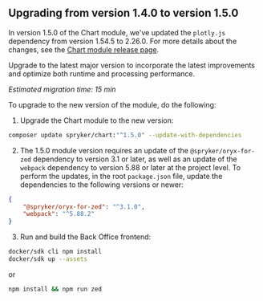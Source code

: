 ## Upgrading from version 1.4.0 to version 1.5.0

In version 1.5.0 of the Chart module, we've updated the `plotly.js` dependency from version 1.54.5 to 2.26.0. For more details about the changes, see the [Chart module release page](https://github.com/spryker/chart/releases).

Upgrade to the latest major version to incorporate the latest improvements and optimize both runtime and processing performance.


*Estimated migration time: 15 min*

To upgrade to the new version of the module, do the following:

1. Upgrade the Chart module to the new version:

```bash
composer update spryker/chart:"^1.5.0" --update-with-dependencies
```

2. The 1.5.0 module version requires an update of the `@spryker/oryx-for-zed` dependency to version 3.1 or later, as well as an update of the `webpack` dependency to version 5.88 or later at the project level. 
To perform the updates, in the root `package.json` file, update the dependencies to the following versions or newer:

```json
{
    "@spryker/oryx-for-zed": "^3.1.0",
    "webpack": "^5.88.2"
}
```

3. Run and build the Back Office frontend:

```bash
docker/sdk cli npm install
docker/sdk up --assets
```

or

```bash
npm install && npm run zed
```
